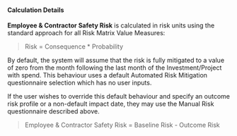 
#### Calculation Details

**Employee & Contractor Safety Risk** is calculated in risk units using the standard approach for all Risk Matrix Value Measures:

> Risk = Consequence * Probability

By default, the system will assume that the risk is fully mitigated to a value of zero from the month following the last month of the Investment/Project with spend. This behaviour uses a default Automated Risk Mitigation questionnaire selection which has no user inputs.

If the user wishes to override this default behaviour and specify an outcome risk profile or a non-default impact date, they may use the Manual Risk questionnaire described above.

> Employee & Contractor Safety Risk = Baseline Risk - Outcome Risk